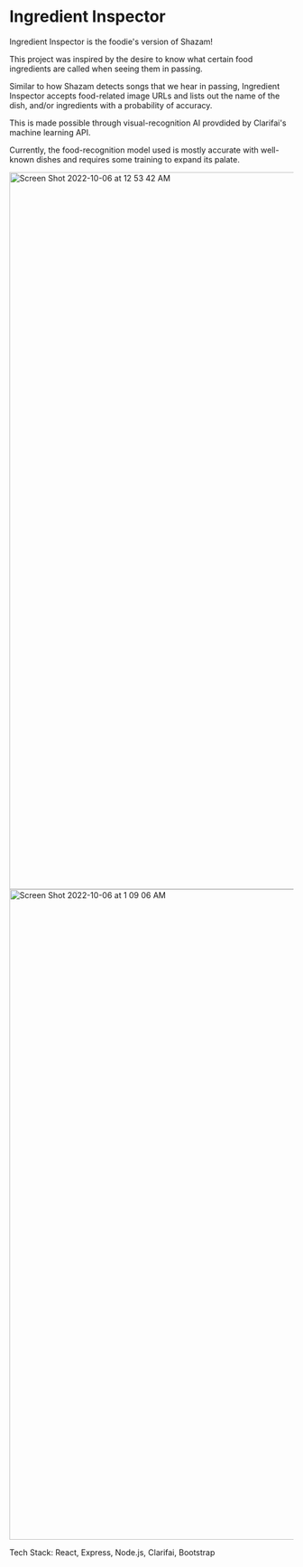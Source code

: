 # Ingredient Inspector

Ingredient Inspector is the foodie's version of Shazam! 

This project was inspired by the desire to know what certain food ingredients are called when seeing them in passing.

Similar to how Shazam detects songs that we hear in passing, Ingredient Inspector accepts food-related image URLs and lists out the name of the dish, and/or ingredients with a probability of accuracy. 

This is made possible through visual-recognition AI provdided by Clarifai's machine learning API.

Currently, the food-recognition model used is mostly accurate with well-known dishes and requires some training to expand its palate.

<img width="1271" alt="Screen Shot 2022-10-06 at 12 53 42 AM" src="https://user-images.githubusercontent.com/96898287/194217619-5e2819b1-7b65-4c1d-b784-db6cd8b3d37a.png">



<img width="1153" alt="Screen Shot 2022-10-06 at 1 09 06 AM" src="https://user-images.githubusercontent.com/96898287/194219233-eb935de5-5c8e-491d-a67a-614a3403b973.png">

Tech Stack: React, Express, Node.js, Clarifai, Bootstrap
